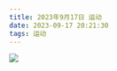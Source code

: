 ```yaml
---
title: 2023年9月17日 运动
date: 2023-09-17 20:21:30
tags: 运动
---
```


<link rel="stylesheet" href="/../css/images.css">


<!-- more -->

<img class="half" src="/../images/exercise/2023-09-17.jpg"></img>
